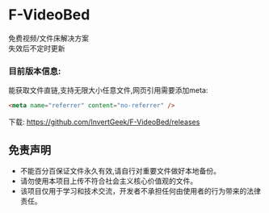 # F-VideoBed
免费视频/文件床解决方案 \
失效后不定时更新 
### 目前版本信息: 
能获取文件直链,支持无限大小任意文件,网页引用需要添加meta:
```html
<meta name="referrer" content="no-referrer" />
```
下载: https://github.com/InvertGeek/F-VideoBed/releases

## 免责声明

+   不能百分百保证文件永久有效,请自行对重要文件做好本地备份。
+   请勿使用本项目上传不符合社会主义核心价值观的文件。
+   该项目仅用于学习和技术交流，开发者不承担任何由使用者的行为带来的法律责任。
